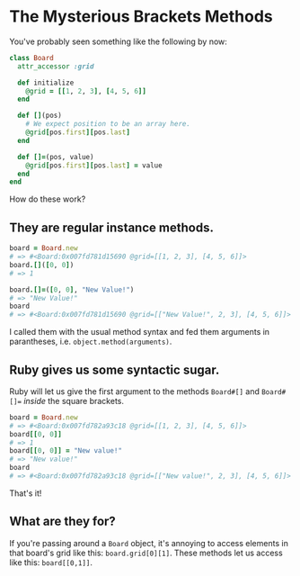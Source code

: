 # The Mysterious Brackets Methods

You've probably seen something like the following by now:

```ruby
class Board
  attr_accessor :grid

  def initialize
    @grid = [[1, 2, 3], [4, 5, 6]]
  end

  def [](pos)
    # We expect position to be an array here.
    @grid[pos.first][pos.last]
  end

  def []=(pos, value)
    @grid[pos.first][pos.last] = value
  end
end
```

How do these work?

## They are regular instance methods.

```ruby
board = Board.new
# => #<Board:0x007fd781d15690 @grid=[[1, 2, 3], [4, 5, 6]]>
board.[]([0, 0])
# => 1

board.[]=([0, 0], "New Value!")
# => "New Value!"
board
# => #<Board:0x007fd781d15690 @grid=[["New Value!", 2, 3], [4, 5, 6]]>
```

I called them with the usual method syntax and fed them arguments in parantheses, i.e. `object.method(arguments)`.

## Ruby gives us some syntactic sugar.

Ruby will let us give the first argument to the methods `Board#[]` and `Board#[]=` _inside_ the square brackets.

```ruby
board = Board.new
# => #<Board:0x007fd782a93c18 @grid=[[1, 2, 3], [4, 5, 6]]>
board[[0, 0]]
# => 1
board[[0, 0]] = "New value!"
# => "New value!"
board
# => #<Board:0x007fd782a93c18 @grid=[["New value!", 2, 3], [4, 5, 6]]>
```

That's it!

## What are they for?

If you're passing around a `Board` object, it's annoying to access elements in that board's grid like this: `board.grid[0][1]`. These methods let us access like this: `board[[0,1]]`.